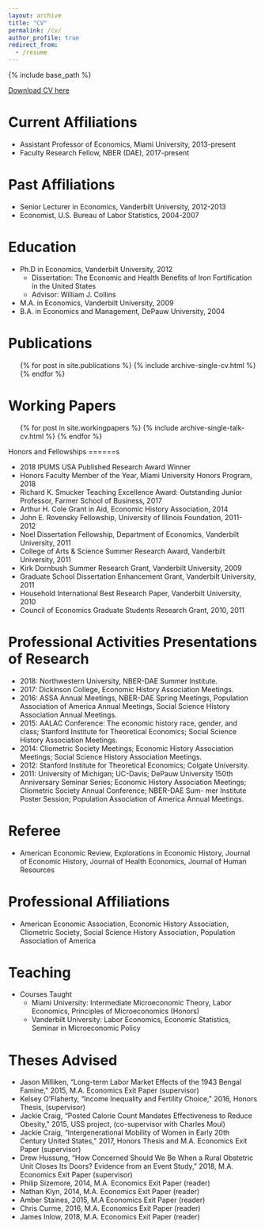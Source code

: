 ```yaml
---
layout: archive
title: "CV"
permalink: /cv/
author_profile: true
redirect_from:
  - /resume
---
```


{% include base_path %}

[Download CV here](http://niemesgt.github.io/files/Niemesh_CV.pdf)


Current Affiliations
======
* Assistant Professor of Economics, Miami University, 2013-present
* Faculty Research Fellow, NBER (DAE), 2017-present
  
Past Affiliations
======
* Senior Lecturer in Economics, Vanderbilt University, 2012-2013
* Economist, U.S. Bureau of Labor Statistics, 2004-2007

Education
======
* Ph.D in Economics, Vanderbilt University, 2012
	* Dissertation: The Economic and Health Benefits of Iron Fortification in the United States
	* Advisor: William J. Collins
* M.A. in Economics, Vanderbilt University, 2009
* B.A. in Economics and Management, DePauw University, 2004

Publications
======
  <ul>{% for post in site.publications %}
    {% include archive-single-cv.html %}
  {% endfor %}</ul>
  
Working Papers
======
  <ul>{% for post in site.workingpapers %}
    {% include archive-single-talk-cv.html %}
  {% endfor %}</ul>
  
Honors and Fellowships
======s
* 2018 IPUMS USA Published Research Award Winner
* Honors Faculty Member of the Year, Miami University Honors Program, 2018
* Richard K. Smucker Teaching Excellence Award: Outstanding Junior Professor, Farmer School of Business, 2017
* Arthur H. Cole Grant in Aid, Economic History Association, 2014
* John E. Rovensky Fellowship, University of Illinois Foundation, 2011-2012
* Noel Dissertation Fellowship, Department of Economics, Vanderbilt University, 2011 
* College of Arts & Science Summer Research Award, Vanderbilt University, 2011
* Kirk Dornbush Summer Research Grant, Vanderbilt University, 2009 
* Graduate School Dissertation Enhancement Grant, Vanderbilt University, 2011
* Household International Best Research Paper, Vanderbilt University, 2010
* Council of Economics Graduate Students Research Grant, 2010, 2011

Professional Activities Presentations of Research
======
* 2018: Northwestern University, NBER-DAE Summer Institute. 
* 2017: Dickinson College, Economic History Association Meetings.
* 2016: ASSA Annual Meetings, NBER-DAE Spring Meetings, Population Association of America Annual Meetings, Social Science History Association Annual Meetings.
* 2015: AALAC Conference: The economic history race, gender, and class; Stanford Institute for Theoretical Economics; Social Science History Association Meetings.
* 2014: Cliometric Society Meetings; Economic History Association Meetings; Social Science History Association Meetings.
* 2012: Stanford Institute for Theoretical Economics; Colgate University.
* 2011: University of Michigan; UC-Davis; DePauw University 150th Anniversary Seminar Series; Economic History Association Meetings; Cliometric Society Annual Conference; NBER-DAE Sum- mer Institute Poster Session; Population Association of America Annual Meetings.

Referee
======
* American Economic Review, Explorations in Economic History, Journal of Economic History, Journal of Health Economics, Journal of Human Resources

Professional Affiliations
=======
* American Economic Association, Economic History Association, Cliometric Society, Social Science History Association, Population Association of America

Teaching 
=======
* Courses Taught
	* Miami University: Intermediate Microeconomic Theory, Labor Economics, Principles of Microeconomics (Honors)
	* Vanderbilt University: Labor Economics, Economic Statistics, Seminar in Microeconomic Policy 
	
Theses Advised
=======
* Jason Milliken, “Long-term Labor Market Effects of the 1943 Bengal Famine," 2015, M.A. Economics Exit Paper (supervisor)
* Kelsey O’Flaherty, “Income Inequality and Fertility Choice," 2016, Honors Thesis, (supervisor)
* Jackie Craig, “Posted Calorie Count Mandates Effectiveness to Reduce Obesity," 2015, USS project, (co-supervisor with Charles Moul)
* Jackie Craig, “Intergenerational Mobility of Women in Early 20th Century United States," 2017, Honors Thesis and M.A. Economics Exit Paper (supervisor)
* Drew Hussung, “How Concerned Should We Be When a Rural Obstetric Unit Closes Its Doors? Evidence from an Event Study,” 2018, M.A. Economics Exit Paper (supervisor)
* Philip Sizemore, 2014, M.A. Economics Exit Paper (reader) 
* Nathan Klyn, 2014, M.A. Economics Exit Paper (reader) 
* Amber Staines, 2015, M.A Economics Exit Paper (reader) 
* Chris Curme, 2016, M.A. Economics Exit Paper (reader) 
* James Inlow, 2018, M.A. Economics Exit Paper (reader)